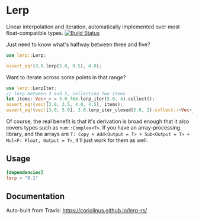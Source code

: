 # Lerp

Linear interpolation and iteration, automatically implemented over most float-compatible types. [![Build Status](https://travis-ci.org/coriolinus/lerp-rs.svg?branch=master)](https://travis-ci.org/coriolinus/lerp-rs)

Just need to know what's halfway between three and five?

```rust
use lerp::Lerp;

assert_eq!(3.0.lerp(5.0, 0.5), 4.0);
```

Want to iterate across some points in that range?

```rust
use lerp::LerpIter;
// lerp between 3 and 5, collecting two items
let items: Vec<_> = 3.0_f64.lerp_iter(5.0, 4).collect();
assert_eq!(vec![3.0, 3.5, 4.0, 4.5], items);
assert_eq!(vec![3.0, 5.0], 3.0.lerp_iter_closed(5.0, 2).collect::<Vec<_>>());
```

Of course, the real benefit is that it's derivation is broad enough that it also covers types such as `num::Complex<T>`. If you have an array-processing library, and the arrays are `T: Copy + Add<Output = T> + Sub<Output = T> + Mul<F: Float, Output = T>`, it'll just work for them as well.

## Usage

```toml
[dependencies]
lerp = "0.1"
```

## Documentation

Auto-built from Travis: <https://coriolinus.github.io/lerp-rs/>
